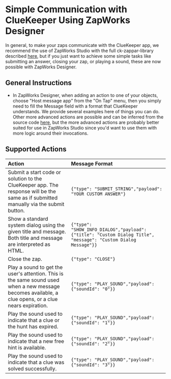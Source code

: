 # Simple Communication with ClueKeeper Using ZapWorks Designer

In general, to make your zaps communicate with the ClueKeeper app, we recommend the use of ZapWorks Studio with the full ck-zappar-library described [here](https://raw.githubusercontent.com/cluekeeper/ck-zappar-library/master/README.md), but if you just want to achieve some simple tasks like submitting an answer, closing your zap, or playing a sound, these are now possible with ZapWorks Designer.

## General Instructions
- In ZapWorks Designer, when adding an action to one of your objects, choose "Host message app" from the "On Tap" menu, then you simply need to fill the Message field with a format that ClueKeeper understands.  We provide several examples here of things you can do.  Other more advanced actions are possible and can be inferred from the source code [here](https://raw.githubusercontent.com/cluekeeper/ck-zappar-library/master/src/cluekeeper.ts), but the more advanced actions are probably better suited for use in ZapWorks Studio since you'd want to use them with more logic around their invocations.

## Supported Actions
| Action | Message Format |
|:--- |:--- |
| Submit a start code or solution to the ClueKeeper app.  The response will be the same as if submitted manually via the submit button. | `{"type": "SUBMIT_STRING","payload": "YOUR CUSTOM ANSWER"}` |
| Show a standard system dialog using the given title and message. Both title and message are interpreted as HTML. | `{"type": "SHOW_INFO_DIALOG","payload": {"title": "Custom Dialog Title", "message": "Custom Dialog Message"}}` |
| Close the zap. | `{"type": "CLOSE"}` |
| Play a sound to get the user's attention. This is the same sound used when a new message becomes available, a clue opens, or a clue nears expiration. | `{"type": "PLAY_SOUND","payload": {"soundId": "0"}}` |
| Play the sound used to indicate that a clue or the hunt has expired. | `{"type": "PLAY_SOUND","payload": {"soundId": "1"}}` |
| Play the sound used to indicate that a new free hint is available. | `{"type": "PLAY_SOUND","payload": {"soundId": "2"}}` |
| Play the sound used to indicate that a clue was solved successfully. | `{"type": "PLAY_SOUND","payload": {"soundId": "3"}}` |


